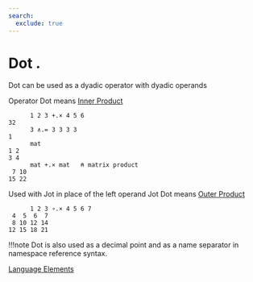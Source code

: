 ```yaml
---
search:
  exclude: true
---
```

<h1 class="heading"><span class="name">Dot</span> <span class="command">.</span></h1>
Dot can be used as a dyadic operator with dyadic operands

Operator Dot means
[Inner Product](../primitive-operators/inner-product.md)

```apl
      1 2 3 +.× 4 5 6
32
      3 ∧.= 3 3 3 3
1
      mat
1 2
3 4
      mat +.× mat   ⍝ matrix product
 7 10
15 22
```

Used with Jot in place of the left operand Jot Dot means
[Outer Product](../primitive-operators/outer-product.md)
```apl
      1 2 3 ∘.× 4 5 6 7
 4  5  6  7
 8 10 12 14
12 15 18 21

```

!!!note
    Dot is also used as a decimal point and as a name separator in namespace reference syntax.

[Language Elements](../glyphs.md)


